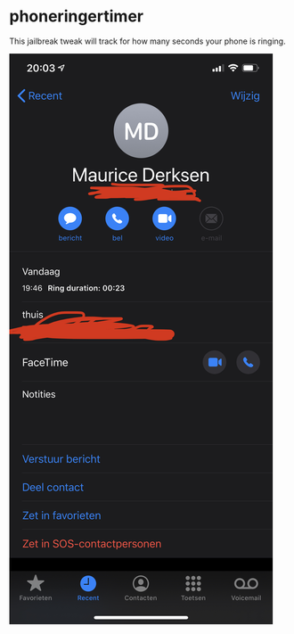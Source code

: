 # phoneringertimer
This jailbreak tweak will track for how many seconds your phone is ringing.

![Design](https://raw.githubusercontent.com/MauMau97/phoneringertimer/master/IMG_1511.jpg)
